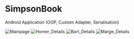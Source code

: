 # SimpsonBook

Android Application (OOP, Custom Adapter, Serialisation)


![Mainpage](https://user-images.githubusercontent.com/27291967/73090334-3d999980-3ee9-11ea-98bb-998c907cd1a8.png)
![Homer_Details](https://user-images.githubusercontent.com/27291967/73090368-4be7b580-3ee9-11ea-9d0d-59b398c4e814.png)
![Bart_Details](https://user-images.githubusercontent.com/27291967/73090387-56a24a80-3ee9-11ea-9359-40b7da41b726.png)
![Marge_Details](https://user-images.githubusercontent.com/27291967/73090402-5c982b80-3ee9-11ea-9677-f3e26bd16cb0.png)
